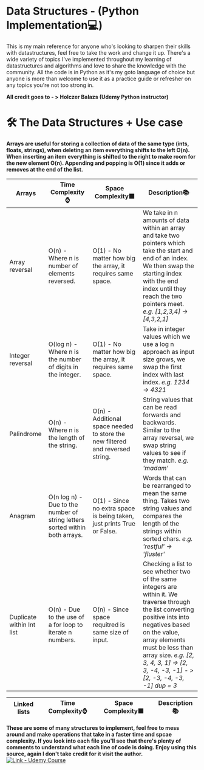 # Data Structures - (Python Implementation💻)
This is my main reference for anyone who's looking to sharpen their skills with datastructures, feel free to take the work and 
change it up. There's a wide variety of topics I've implemented throughout my learning of datastructures and algorithms and love to
share the knowledge with the community. All the code is in Python as it's my goto language of choice but anyone is more than welcome
to use it as a practice guide or refresher on any topics you're not too strong in.

**All credit goes to - > Holczer Balazs (Udemy Python instructor)**


# 🛠️ The Data Structures + Use case

**Arrays are useful for storing a collection of data of the same type (ints, floats, strings), when deleting an item everything shifts to the left O(n). When inserting an item everything is shifted to the right to make room for the new element O(n). Appending and popping is O(1) since it adds or removes at the end of the list.** 

|    Arrays        |Time Complexity:watch:|Space Complexity:black_large_square:|Description:books:|                                                                                                                    
|------------------|---------------                                 |----------------|--------------------------|
|Array reversal    | O(n) - Where n is number of elements reversed. |  O(1) - No matter how big the array, it requires same space. |We take in n amounts of data within an array and take two pointers which take the start and end of an index. We then swap the starting index with the end index until they reach the two pointers meet. *e.g. [1,2,3,4] -> [4,3,2,1]*                                                                                                                                  
|Integer reversal  | O(log n) - Where n is the number of digits in the integer.| O(1) - No matter how big the array, it requires same space.            | Take in integer values which we use a log n approach as input size grows, we swap the first index with last index. *e.g. 1234 -> 4321*
|Palindrome        | O(n) - Where n is the length of the string. | O(n) - Additional space needed to store the new filtered and reversed string.   | String values that can be read forwards and backwards. Similar to the array reversal, we swap string values to see if they match. *e.g. 'madam'*                                                                                                           
|Anagram           | O(n log n) - Due to the number of string letters sorted within both arrays.                                                | O(1) - Since no extra space is being taken, just prints True or False. | Words that can be rearranged to mean the same thing. Takes two string values and compares the length of the strings within sorted chars. *e.g. 'restful' -> 'fluster'*                                                                                                                
|Duplicate within Int list | O(n) - Due to the use of a for loop to iterate n numbers. | O(n) - Since space requitred is same size of input. | Checking a list to see whether two of the same integers are within it. We traverse through the list converting positive ints into negatives based on the value, array elements must be less than array size. *e.g. [2, 3, 4, 3, 1] -> [2, 3, -4, -3, -1] - > [2, -3, -4, -3, -1] dup = 3*

|Linked lists |Time Complexity:watch:|Space Complexity:black_large_square:|Description:books:|    
|-------------|-----------------------|------------------------------------|------------------|

**These are some of many structures to implement, feel free to mess around and make operations that take in a faster time and spcae complexity. 
If you look into each file you'll see that there's plenty of comments to understand what each line of code is doing. Enjoy using this source, again I don't take 
credit for it visit the author.** [![Link - Udemy Course](https://img.shields.io/badge/Link-Udemy_Course-0099e5)](https://www.udemy.com/course/algorithms-and-data-structures-in-python/)
